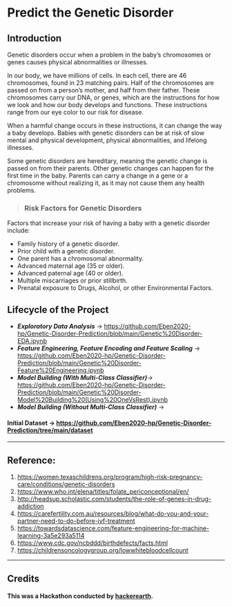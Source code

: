# Predict the Genetic Disorder

## **Introduction**

<p>Genetic disorders occur when a problem in the baby’s chromosomes or genes causes physical abnormalities or illnesses.

In our body, we have millions of cells. In each cell, there are 46 chromosomes, found in 23 matching pairs. Half of the chromosomes are passed on from a person’s mother, and half from their father. These chromosomes carry our DNA, or genes, which are the instructions for how we look and how our body develops and functions. These instructions range from our eye color to our risk for disease.

When a harmful change occurs in these instructions, it can change the way a baby develops. Babies with genetic disorders can be at risk of slow mental and physical development, physical abnormalities, and lifelong illnesses.

Some genetic disorders are hereditary, meaning the genetic change is passed on from their parents. Other genetic changes can happen for the first time in the baby. Parents can carry a change in a gene or a chromosome without realizing it, as it may not cause them any health problems.
</p>

> ### Risk Factors for Genetic Disorders
Factors that increase your risk of having a baby with a genetic disorder include:
- Family history of a genetic disorder.
- Prior child with a genetic disorder.
- One parent has a chromosomal abnormality.
- Advanced maternal age (35 or older).
- Advanced paternal age (40 or older).
- Multiple miscarriages or prior stillbirth.
- Prenatal exposure to Drugs, Alcohol, or other Environmental Factors.


## Lifecycle of the Project
- ***Exploratory Data Analysis*** -> https://github.com/Eben2020-hp/Genetic-Disorder-Prediction/blob/main/Genetic%20Disorder-EDA.ipynb
- ***Feature Engineering, Feature Encoding and Feature Scaling*** -> https://github.com/Eben2020-hp/Genetic-Disorder-Prediction/blob/main/Genetic%20Disorder-Feature%20Engineering.ipynb
- ***Model Building (With Multi-Class Classifier)***-> https://github.com/Eben2020-hp/Genetic-Disorder-Prediction/blob/main/Genetic%20Disorder-Model%20Building%20(Using%20OneVsRest).ipynb
- ***Model Building (Without Multi-Class Classifier)*** ->



#### Initial Dataset -> https://github.com/Eben2020-hp/Genetic-Disorder-Prediction/tree/main/dataset

___ 

## **Reference**: 
1. https://women.texaschildrens.org/program/high-risk-pregnancy-care/conditions/genetic-disorders
2. https://www.who.int/elena/titles/folate_periconceptional/en/
3. http://headsup.scholastic.com/students/the-role-of-genes-in-drug-addiction
4. https://carefertility.com.au/resources/blog/what-do-you-and-your-partner-need-to-do-before-ivf-treatment
5. https://towardsdatascience.com/feature-engineering-for-machine-learning-3a5e293a5114
6. https://www.cdc.gov/ncbddd/birthdefects/facts.html
7. https://childrensoncologygroup.org/lowwhitebloodcellcount

___
## **Credits**
#### This was a **Hackathon** conducted by <a href="https://www.hackerearth.com/challenges/competitive/hackerearth-machine-learning-challenge-genetic-testing/">hackerearth</a>.
